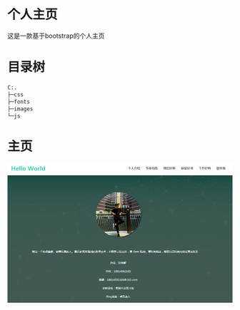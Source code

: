 # 个人主页
这是一款基于bootstrap的个人主页

# 目录树
```
C:.
├─css
├─fonts
├─images
└─js

```
# 主页
![个人首页图](zhuye.png)